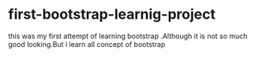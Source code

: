# first-bootstrap-learnig-project
this was my first attempt of learning bootstrap .Although it is not so much good looking.But i learn all concept of bootstrap
